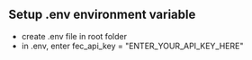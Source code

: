 

## Setup .env environment variable
- create .env file in root folder
- in .env, enter fec_api_key = "ENTER_YOUR_API_KEY_HERE"